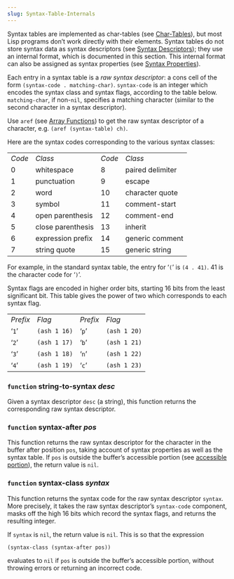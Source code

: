 ```yaml
---
slug: Syntax-Table-Internals
---
```


Syntax tables are implemented as char-tables (see [Char-Tables](/docs/elisp/Char_002dTables)), but most Lisp programs don’t work directly with their elements. Syntax tables do not store syntax data as syntax descriptors (see [Syntax Descriptors](/docs/elisp/Syntax-Descriptors)); they use an internal format, which is documented in this section. This internal format can also be assigned as syntax properties (see [Syntax Properties](/docs/elisp/Syntax-Properties)).

Each entry in a syntax table is a *raw syntax descriptor*: a cons cell of the form `(syntax-code . matching-char)`. `syntax-code` is an integer which encodes the syntax class and syntax flags, according to the table below. `matching-char`, if non-`nil`, specifies a matching character (similar to the second character in a syntax descriptor).

Use `aref` (see [Array Functions](/docs/elisp/Array-Functions)) to get the raw syntax descriptor of a character, e.g. `(aref (syntax-table) ch)`<!-- /@w -->.

Here are the syntax codes corresponding to the various syntax classes:

|        |                   |        |                  |
| ------ | ----------------- | ------ | ---------------- |
| *Code* | *Class*           | *Code* | *Class*          |
| 0      | whitespace        | 8      | paired delimiter |
| 1      | punctuation       | 9      | escape           |
| 2      | word              | 10     | character quote  |
| 3      | symbol            | 11     | comment-start    |
| 4      | open parenthesis  | 12     | comment-end      |
| 5      | close parenthesis | 13     | inherit          |
| 6      | expression prefix | 14     | generic comment  |
| 7      | string quote      | 15     | generic string   |

For example, in the standard syntax table, the entry for ‘`(`’ is `(4 . 41)`. 41 is the character code for ‘`)`’.

Syntax flags are encoded in higher order bits, starting 16 bits from the least significant bit. This table gives the power of two which corresponds to each syntax flag.

|          |              |          |              |
| -------- | ------------ | -------- | ------------ |
| *Prefix* | *Flag*       | *Prefix* | *Flag*       |
| ‘`1`’    | `(ash 1 16)` | ‘`p`’    | `(ash 1 20)` |
| ‘`2`’    | `(ash 1 17)` | ‘`b`’    | `(ash 1 21)` |
| ‘`3`’    | `(ash 1 18)` | ‘`n`’    | `(ash 1 22)` |
| ‘`4`’    | `(ash 1 19)` | ‘`c`’    | `(ash 1 23)` |

### <span className="tag function">`function`</span> **string-to-syntax** *desc*

Given a syntax descriptor `desc` (a string), this function returns the corresponding raw syntax descriptor.

### <span className="tag function">`function`</span> **syntax-after** *pos*

This function returns the raw syntax descriptor for the character in the buffer after position `pos`, taking account of syntax properties as well as the syntax table. If `pos` is outside the buffer’s accessible portion (see [accessible portion](/docs/elisp/Narrowing)), the return value is `nil`.

### <span className="tag function">`function`</span> **syntax-class** *syntax*

This function returns the syntax code for the raw syntax descriptor `syntax`. More precisely, it takes the raw syntax descriptor’s `syntax-code` component, masks off the high 16 bits which record the syntax flags, and returns the resulting integer.

If `syntax` is `nil`, the return value is `nil`. This is so that the expression

```lisp
(syntax-class (syntax-after pos))
```

evaluates to `nil` if `pos` is outside the buffer’s accessible portion, without throwing errors or returning an incorrect code.
